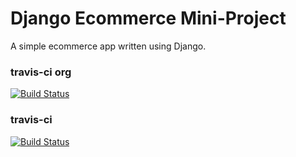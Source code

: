 # Django Ecommerce Mini-Project

A simple ecommerce app written using Django.

### travis-ci org

[![Build Status](https://travis-ci.org/feddieminas/django-ecommerce.svg?branch=master)](https://travis-ci.org/feddieminas/django-ecommerce)

### travis-ci

[![Build Status](https://travis-ci.com/feddieminas/django-ecommerce.svg?branch=master)](https://travis-ci.org/feddieminas/django-ecommerce)